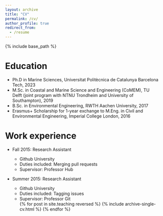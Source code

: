 ```yaml
---
layout: archive
title: "CV"
permalink: /cv/
author_profile: true
redirect_from:
  - /resume
---
```


{% include base_path %}

Education
======
* Ph.D in Marine Sciences, Universitat Politècnica de Catalunya Barcelona Tech, 2023
* M.Sc. in Coastal and Marine Science and Engineering (CoMEM), TU Delft (joint program with NTNU Trondheim and University of Southampton), 2019
* B.Sc. in Environmental Engineering, RWTH Aachen University, 2017
* Erasmus+ Scholarship for 1-year exchange to M.Eng. in Civil and Environmental Engineering, Imperial College London, 2016

Work experience
======
* Fall 2015: Research Assistant
  * Github University
  * Duties included: Merging pull requests
  * Supervisor: Professor Hub

* Summer 2015: Research Assistant
  * Github University
  * Duties included: Tagging issues
  * Supervisor: Professor Git
  <ul>{% for post in site.teaching reversed %}
    {% include archive-single-cv.html %}
  {% endfor %}</ul>
